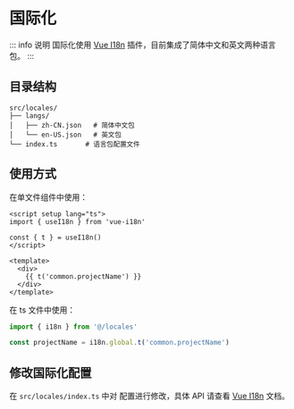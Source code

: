 # 国际化

::: info 说明
国际化使用 [Vue I18n](https://vue-i18n.intlify.dev) 插件，目前集成了简体中文和英文两种语言包。
:::

## 目录结构

``` text
src/locales/
├── langs/
│   ├── zh-CN.json   # 简体中文包
│   └── en-US.json   # 英文包
└── index.ts       # 语言包配置文件
```

## 使用方式

在单文件组件中使用：

``` vue
<script setup lang="ts">
import { useI18n } from 'vue-i18n'

const { t } = useI18n()
</script>

<template>
  <div>
    {{ t('common.projectName') }}
  </div>
</template>
```

在 ts 文件中使用：

``` ts
import { i18n } from '@/locales'

const projectName = i18n.global.t('common.projectName')
```

## 修改国际化配置

在 `src/locales/index.ts` 中对 配置进行修改，具体 API 请查看 [Vue I18n](https://vue-i18n.intlify.dev) 文档。
